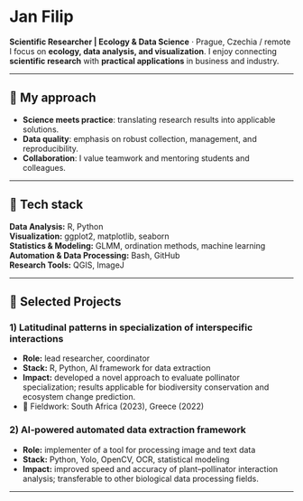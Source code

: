 # Jan Filip

**Scientific Researcher | Ecology & Data Science** · Prague, Czechia / remote\
I focus on **ecology, data analysis, and visualization**. I enjoy connecting **scientific research** with **practical applications** in business and industry.





---

## 🧭 My approach

- **Science meets practice**: translating research results into applicable solutions.
- **Data quality**:           emphasis on robust collection, management, and reproducibility.
- **Collaboration**:          I value teamwork and mentoring students and colleagues.

---

## 🧰 Tech stack

**Data Analysis:** R, Python \
**Visualization:** ggplot2, matplotlib, seaborn\
**Statistics & Modeling:** GLMM, ordination methods, machine learning\
**Automation & Data Processing:** Bash, GitHub \
**Research Tools:** QGIS, ImageJ

---

## 🌟 Selected Projects

### 1) Latitudinal patterns in specialization of interspecific interactions

- **Role:** lead researcher, coordinator
- **Stack:** R, Python, AI framework for data extraction
- **Impact:** developed a novel approach to evaluate pollinator specialization; results applicable for biodiversity conservation and ecosystem change prediction.
- 📍 Fieldwork: South Africa (2023), Greece (2022)

### 2) AI‑powered automated data extraction framework

- **Role:** implementer of a tool for processing image and text data
- **Stack:** Python, Yolo, OpenCV, OCR, statistical modeling
- **Impact:** improved speed and accuracy of plant–pollinator interaction analysis; transferable to other biological data processing fields.

---

